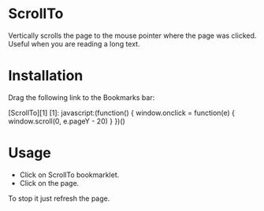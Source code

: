 ScrollTo
========

Vertically scrolls the page to the mouse pointer where the page was clicked. Useful when you are reading a long text.

Installation
============

Drag the following link to the Bookmarks bar:

[ScrollTo][1]
[1]: javascript:(function() { window.onclick = function(e) { window.scroll(0, e.pageY - 20) } })()

Usage
=====

- Click on ScrollTo bookmarklet.
- Click on the page.

To stop it just refresh the page.
